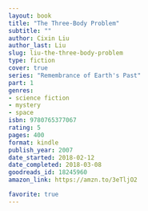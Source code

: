 ```yaml
---
layout: book
title: "The Three-Body Problem"
subtitle: ""
author: Cixin Liu
author_last: Liu
slug: liu-the-three-body-problem
type: fiction
cover: true
series: "Remembrance of Earth's Past"
part: 1
genres:
- science fiction
- mystery
- space
isbn: 9780765377067
rating: 5
pages: 400
format: kindle
publish_year: 2007
date_started: 2018-02-12
date_completed: 2018-03-08
goodreads_id: 18245960
amazon_link: https://amzn.to/3eTljO2

favorite: true
---
```

